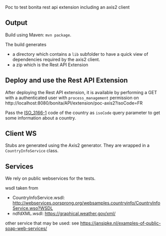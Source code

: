Poc to test bonita rest api extension including an axis2 client


## Output

Build using Maven: `mvn package`.

The build generates
* a directory which contains a `lib` subfolder to have a quick view of dependencies required by the axis2 client.
* a zip which is the Rest API Extension


## Deploy and use the Rest API Extension

After deploying the Rest API extension, it is available by performing a GET with a authenticated user with `process_management`
permission on http://localhost:8080/bonita/API/extension/poc-axis2?isoCode=FR

Pass the [ISO_3166-1](https://en.wikipedia.org/wiki/ISO_3166-1) code of the country as `isoCode` query parameter to get some information about a country.



## Client WS

Stubs are generated using the Axis2 generator. They are wrapped in a `CountryInfoService` class.

## Services

We rely on public webservices for the tests.

wsdl taken from
* CountryInfoService.wsdl: http://webservices.oorsprong.org/websamples.countryinfo/CountryInfoService.wso?WSDL
* ndfdXML.wsdl: https://graphical.weather.gov/xml/

other service that may be used: see https://jansipke.nl/examples-of-public-soap-web-services/

